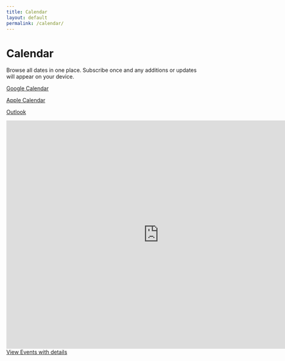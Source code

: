 ```yaml
---
title: Calendar
layout: default
permalink: /calendar/
---
```


<div class="mb-4">
  <h1 class="h2 fw-bold mb-2">Calendar</h1>
  <p class="text-muted mb-0">Browse all dates in one place. Subscribe once and any additions or updates will appear on your device.</p>
</div>

<!-- Subscribe buttons -->
<div class="d-flex gap-2 flex-wrap mb-4">
  <!-- Google Calendar -->
  <a href="https://calendar.google.com/calendar/embed?src=hppcshared%40gmail.com&ctz=Europe%2FLondon"
     target="_blank"
     class="btn btn-danger rounded-pill d-flex align-items-center gap-1"
     title="Google Calendar"
     aria-label="Open Google Calendar to subscribe">
    <i class="bi bi-google"></i>
    Google Calendar
  </a>

  <!-- Apple Calendar -->
  <a href="webcal://calendar.google.com/calendar/ical/hppcshared%40gmail.com/public/basic.ics"
     class="btn btn-primary rounded-pill d-flex align-items-center gap-1"
     title="Apple Calendar"
     aria-label="Subscribe in Apple Calendar">
    <i class="bi bi-apple"></i>
    Apple Calendar
  </a>

  <!-- Outlook Web -->
  <a href="https://outlook.live.com/calendar/0/addfromweb?url=https://calendar.google.com/calendar/ical/hppcshared%40gmail.com/public/basic.ics"
     target="_blank"
     class="btn btn-warning rounded-pill d-flex align-items-center gap-1"
     title="Outlook Calendar"
     aria-label="Subscribe in Outlook Web">
    <i class="bi bi-calendar-event"></i>
    Outlook
  </a>
</div>

<!-- Month view embed, responsive -->
<div class="ratio ratio-16x9">
  <iframe
    src="https://calendar.google.com/calendar/embed?src=hppcshared%40gmail.com&ctz=Europe%2FLondon&mode=MONTH"
    style="border:0"
    width="800"
    height="600"
    frameborder="0"
    scrolling="no"
    aria-label="Embedded month view calendar">
  </iframe>
</div>

<!-- Helpful link back to Events -->
<div class="mt-4">
  <a class="btn btn-outline-secondary" href="{{ '/events/' | relative_url }}">View Events with details</a>
</div>

